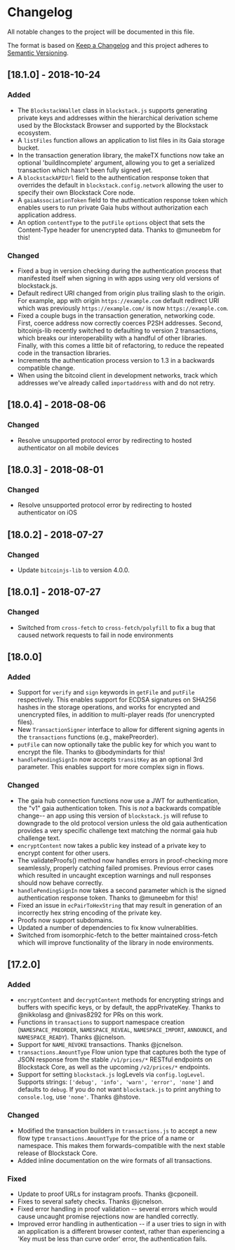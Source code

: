 # Changelog
All notable changes to the project will be documented in this file.

The format is based on [Keep a Changelog](https://keepachangelog.com/en/1.0.0/)
and this project adheres to [Semantic Versioning](https://semver.org/spec/v2.0.0.html).

## [18.1.0] - 2018-10-24

### Added
- The `BlockstackWallet` class in `blockstack.js` supports generating
  private keys and addresses within the hierarchical derivation scheme
  used by the Blockstack Browser and supported by the Blockstack
  ecosystem.
- A `listFiles` function allows an application to list files in its
  Gaia storage bucket.
- In the transaction generation library, the makeTX functions now
  take an optional 'buildIncomplete' argument, allowing you to get
  a serialized transaction which hasn't been fully signed yet.
- A `blockstackAPIUrl` field to the authentication response token that overrides the default
  in `blockstack.config.network` allowing the user to specify their own Blockstack
  Core node.
- A `gaiaAssociationToken` field to the authentication response token which enables
  users to run private Gaia hubs without authorization each application address.
- An option `contentType` to the `putFile` `options` object that sets the
  Content-Type header for unencrypted data. Thanks to @muneebm for this!

### Changed
- Fixed a bug in version checking during the authentication process
  that manifested itself when signing in with apps using very old versions
  of blockstack.js.
- Default redirect URI changed from origin plus trailing slash to the
  origin. For example, app with origin `https://example.com` default
  redirect URI which was previously `https://example.com/` is
  now `https://example.com`.
- Fixed a couple bugs in the transaction generation, networking
  code. First, coerce address now correctly coerces P2SH
  addresses. Second, bitcoinjs-lib recently switched to defaulting to
  version 2 transactions, which breaks our interoperability with a handful
  of other libraries. Finally, with this comes a little bit of refactoring,
  to reduce the repeated code in the transaction libraries.
- Increments the authentication process version to 1.3 in a backwards compatible change.
- When using the bitcoind client in development networks,
  track which addresses we've already called `importaddress` with
  and do not retry.

## [18.0.4] - 2018-08-06

### Changed
- Resolve unsupported protocol error by redirecting
  to hosted authenticator on all mobile devices

## [18.0.3] - 2018-08-01

### Changed
- Resolve unsupported protocol error by redirecting
  to hosted authenticator on iOS

## [18.0.2] - 2018-07-27

### Changed
- Update `bitcoinjs-lib` to version 4.0.0.

## [18.0.1] - 2018-07-27

### Changed
- Switched from `cross-fetch` to `cross-fetch/polyfill` to fix a bug that caused
  network requests to fail in node environments

## [18.0.0]

### Added

- Support for `verify` and `sign` keywords in `getFile` and `putFile`
  respectively. This enables support for ECDSA signatures on SHA256
  hashes in the storage operations, and works for encrypted and
  unencrypted files, in addition to multi-player reads (for
  unencrypted files).
- New `TransactionSigner` interface to allow for different signing agents
  in the `transactions` functions (e.g., makePreorder).
- `putFile` can now optionally take the public key for which you want
  to encrypt the file. Thanks to @bodymindarts for this!
- `handlePendingSignIn` now accepts `transitKey` as an optional 3rd parameter.
  This enables support for more complex sign in flows.

### Changed
- The gaia hub connection functions now use a JWT for authentication,
  the "v1" gaia authentication token. This is *not* a backwards
  compatible change-- an app using this version of `blockstack.js`
  will refuse to downgrade to the old protocol version unless the old
  gaia authentication provides a very specific challenge text matching
  the normal gaia hub challenge text.
- `encryptContent` now takes a public key instead of a private key to
  encrypt content for other users.
- The validateProofs() method now handles errors in proof-checking
  more seamlessly, properly catching failed promises. Previous error
  cases which resulted in uncaught exception warnings and null
  responses should now behave correctly.
- `handlePendingSignIn` now takes a second parameter which is the
   signed authentication response token. Thanks to @muneebm for this!
- Fixed an issue in `ecPairToHexString` that may result in generation of
  an incorrectly hex string encoding of the private key.
- Proofs now support subdomains.
- Updated a number of dependencies to fix know vulnerablities.
- Switched from isomorphic-fetch to the better maintained cross-fetch
  which will improve functionality of the library in node environments.


## [17.2.0]

### Added

- `encryptContent` and `decryptContent` methods for encrypting strings
  and buffers with specific keys, or by default, the
  appPrivateKey. Thanks to @nikkolasg and @nivas8292 for PRs on this
  work.
- Functions in `transactions` to support namespace creation
  (`NAMESPACE_PREORDER`, `NAMESPACE_REVEAL`, `NAMESPACE_IMPORT`,
  `ANNOUNCE`, and `NAMESPACE_READY`). Thanks @jcnelson.
- Support for `NAME_REVOKE` transactions. Thanks @jcnelson.
- `transactions.AmountType` Flow union type that captures both the
  type of JSON response from the stable `/v1/prices/*` RESTful
  endpoints on Blockstack Core, as well as the upcoming `/v2/prices/*`
  endpoints.
- Support for setting `blockstack.js` logLevels via
  `config.logLevel`. Supports strings: `['debug', 'info', 'warn',
  'error', 'none']` and defaults to `debug`. If you do not want
  `blockstack.js` to print anything to `console.log`, use
  `'none'`. Thanks @hstove.

### Changed

- Modified the transaction builders in `transactions.js` to accept a
  new flow type `transactions.AmountType` for the price of a name or
  namespace.  This makes them forwards-compatible with the next stable
  release of Blockstack Core.
- Added inline documentation on the wire formats of all transactions.

### Fixed

- Update to proof URLs for instagram proofs. Thanks @cponeill.
- Fixes to several safety checks. Thanks @jcnelson.
- Fixed error handling in proof validation -- several errors which
  would cause uncaught promise rejections now are handled correctly.
- Improved error handling in authentication -- if a user tries to sign
  in with an application is a different browser context, rather than
  experiencing a 'Key must be less than curve order' error, the
  authentication fails.

